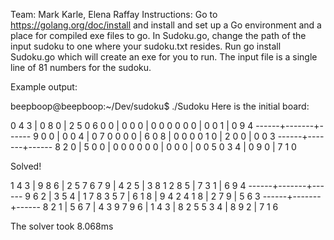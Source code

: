 Team: Mark Karle, Elena Raffay
Instructions: Go to https://golang.org/doc/install and install and set up a Go environment and a place for compiled exe files to go.  In Sudoku.go, change the path of the input sudoku to one where your sudoku.txt resides.  Run go install Sudoku.go which will create an exe for you to run.  The input file is a single line of 81 numbers for the sudoku. 


Example output:

beepboop@beepboop:~/Dev/sudoku$ ./Sudoku 
Here is the initial board:


0 4 3 | 0 8 0 | 2 5 0
6 0 0 | 0 0 0 | 0 0 0
0 0 0 | 0 0 1 | 0 9 4
------+-------+------
9 0 0 | 0 0 4 | 0 7 0
0 0 0 | 6 0 8 | 0 0 0
0 1 0 | 2 0 0 | 0 0 3
------+-------+------
8 2 0 | 5 0 0 | 0 0 0
0 0 0 | 0 0 0 | 0 0 5
0 3 4 | 0 9 0 | 7 1 0

Solved!


1 4 3 | 9 8 6 | 2 5 7
6 7 9 | 4 2 5 | 3 8 1
2 8 5 | 7 3 1 | 6 9 4
------+-------+------
9 6 2 | 3 5 4 | 1 7 8
3 5 7 | 6 1 8 | 9 4 2
4 1 8 | 2 7 9 | 5 6 3
------+-------+------
8 2 1 | 5 6 7 | 4 3 9
7 9 6 | 1 4 3 | 8 2 5
5 3 4 | 8 9 2 | 7 1 6

 The solver took 8.068ms

